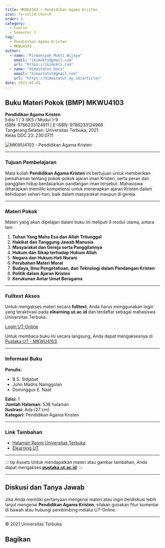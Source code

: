 ```yaml
--- 
title: MKWU4103 – Pendidikan Agama Kristen
icon: fa-solid:church
order: 1
category:
  - Course
  - Semester 3
tag:
  - Pendidikan Agama Kristen
  - MKWU4103
author:
  - name: "Firmansyah Mukti Wijaya"
    email: "ikimukti@gmail.com"
    url: "https://ikimukti.com"
  - name: "Himastatut Docs"
    email: "himastatut@gmail.com"
    url: "https://himastatut.my.id/article/"
date: 2021-01-01
--- 
```


## Buku Materi Pokok (BMP) MKWU4103

**Pendidikan Agama Kristen**  
Edisi 1 / 3 SKS / Modul 1-9  
ISBN: 9786233124911 | E-ISBN: 9786233124966  
Tangerang Selatan: Universitas Terbuka, 2021  
Kelas DDC 23: 230.0711  

![MKWU4103 - Pendidikan Agama Kristen](https://pustaka.ut.ac.id/lib/wp-content/uploads/2022/02/MKWU4103.jpg)

--- 

### Tujuan Pembelajaran

Mata kuliah **Pendidikan Agama Kristen** ini bertujuan untuk memberikan pemahaman tentang pokok-pokok ajaran iman Kristen, serta peran dan panggilan hidup berdasarkan pandangan iman tersebut. Mahasiswa diharapkan memiliki kompetensi untuk menerapkan ajaran Kristen dalam kehidupan sehari-hari, baik dalam masyarakat maupun di gereja.

--- 

### Materi Pokok

Materi yang akan dipelajari dalam buku ini meliputi 9 modul utama, antara lain:

1. **Tuhan Yang Maha Esa dan Allah Tritunggal**
2. **Hakikat dan Tanggung Jawab Manusia**
3. **Masyarakat dan Gereja serta Panggilannya**
4. **Hukum dan Sikap terhadap Hukum Allah**
5. **Negara dan Hukum Hati Nurani**
6. **Perubahan Materi Moral**
7. **Budaya, Ilmu Pengetahuan, dan Teknologi dalam Pandangan Kristen**
8. **Politik dalam Ajaran Kristen**
9. **Kerukunan Antar Umat Beragama**

--- 

### Fulltext Akses

Untuk mengakses materi secara **fulltext**, Anda harus menggunakan login yang teraktivasi pada **elearning.ut.ac.id** dan terdaftar sebagai mahasiswa Universitas Terbuka.

[Login UT-Online](http://elearning.ut.ac.id)

Untuk membaca buku ini secara langsung, Anda dapat mengaksesnya di [Pustaka UT - MKWU4103](https://pustaka.ut.ac.id/lib/mkwu4103-pendidikan-agama-kristen/).

--- 

### Informasi Buku

**Penulis:**  
- B.S. Sidjabat  
- John Madris Nainggolan  
- Dominggus E. Naat  

**Edisi:** 1  
**Jumlah Halaman:** 538 halaman  
**Ilustrasi:** Ada (27 cm)  
**Kategori:** Pendidikan Agama Kristen  

--- 

### Link Tambahan

- [Halaman Resmi Universitas Terbuka](https://www.ut.ac.id)
- [Elearning UT](http://elearning.ut.ac.id)

--- 

::: tip Assets
Untuk mendapatkan materi atau gambar tambahan, Anda dapat mengakses **[pustaka.ut.ac.id](https://pustaka.ut.ac.id)**.
:::

--- 

## Diskusi dan Tanya Jawab

Jika Anda memiliki pertanyaan mengenai materi atau ingin berdiskusi lebih lanjut mengenai **Pendidikan Agama Kristen**, silakan gunakan fitur komentar di bawah atau hubungi pembimbing melalui UT-Online.

--- 

<footer>
  <p>© 2021 Universitas Terbuka</p>
</footer>


## Bagikan
<Share colorful />
<GitContributors />
<GitChangelog />